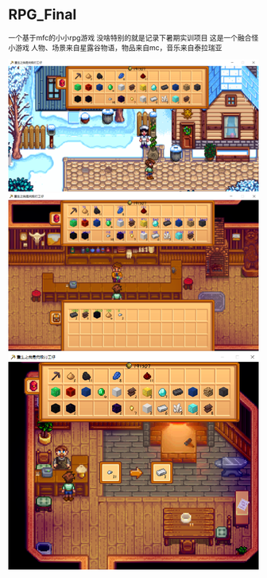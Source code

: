 # RPG_Final
一个基于mfc的小小rpg游戏
没啥特别的就是记录下暑期实训项目
这是一个融合怪小游戏
人物、场景来自星露谷物语，物品来自mc，音乐来自泰拉瑞亚

![](rpg1.png)![](rpg2.png)![](rpg3.png)
